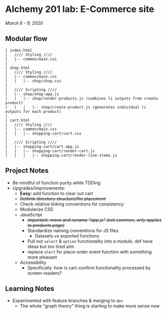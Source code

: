 # Alchemy 201 lab: E-Commerce site

_March 6 - 9, 2020_

## Modular flow

```
| index.html
|   //// Styling ////
|   |-- common/main.css
|
| shop.html
|   //// Styling ////
|   |-- common/main.css
|   |   |-- shop/shop.css
|    
|   //// Scripting ////
|   |-- shop/shop-app.js
|   |   |-- shop/render-products.js (combines li outputs from create-product)
|   |   |   |-- shop/create-product.js (generates individual li outputs for each product)
|
| cart.html
|   //// Styling ////
|   |-- common/main.css
|   |   |-- shopping-cart/cart.css
|
|   //// Scripting ////
|   |-- shopping-cart/cart-app.js
|   |   |-- shopping-cart/render-cart.js
|   |   |   |-- shopping-cart/render-line-items.js

```

## Project Notes

- Be mindful of function purity while TDDing
- Upgrades/improvements:
    - **Easy:** add function to clear out cart
    - ~~Rethink directory structure/file placement~~
    - Check relative linking conventions for consistency
    - Modularize CSS
    - JavaScript
        - ~~_important: move and rename "app.js" (not common, only applies to products page)_~~
        - Standardize naming conventions for JS files
            - Datasets vs exported functions
        - Pull out `select` & `option` functionality into a module, def have ideas but too tired atm
        - replace `alert` for place-order event function with something more pleasant
    - Accessibility
        - Specifically: how is cart-confirm functionality processed by screen-readers?

## Learning Notes

- Experimented with feature branches & merging to `dev`
    - The whole "graph theory" thing is starting to make more sense now
